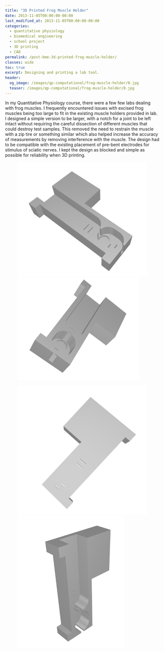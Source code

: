 ```yaml
---
title: "3D Printed Frog Muscle Holder"
date: 2013-11-05T00:00:00-00:00
last_modified_at: 2013-11-05T00:00:00-00:00
categories:
  - quantitative physiology
  - biomedical engineering
  - school project
  - 3D printing
  - CAD
permalink: /post-bme-3d-printed-frog-muscle-holder/
classes: wide
toc: true
excerpt: Designing and printing a lab tool.
header:
  og_image: /images/qp-computational/frog-muscle-holder/0.jpg
  teaser: /images/qp-computational/frog-muscle-holder/0.jpg
---
```


In my Quantitative Physiology course, there were a few few labs dealing with frog muscles. I frequently encountered issues with excised frog muscles being too large to fit in the existing muscle holders provided in lab. I designed a simple version to be larger, with a notch for a joint to be left intact without requiring the careful dissection of different muscles that could destroy test samples. This removed the need to restrain the muscle with a zip tire or something similar which also helped increase the accuracy of measurements by removing interference with the muscle. The design had to be compatible with the existing placement of pre-bent electrodes for stimulus of sciatic nerves. I kept the design as blocked and simple as possible for reliability when 3D printing.

<figure class="half">
<img src="/images/qp-computational/frog-muscle-holder/0.jpg">
<img src="/images/qp-computational/frog-muscle-holder/1.jpg">
</figure>

<figure class="half">
<img src="/images/qp-computational/frog-muscle-holder/2.jpg">
<img src="/images/qp-computational/frog-muscle-holder/3.jpg">
</figure>